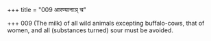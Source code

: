 +++
title = "009 आरण्यानाञ् च"

+++
009	(The milk) of all wild animals excepting buffalo-cows, that of women, and all (substances turned) sour must be avoided.